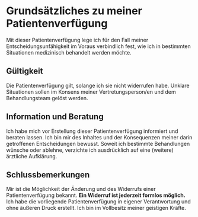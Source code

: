 # Grundsätzliches zu meiner Patientenverfügung

Mit dieser Patientenverfügung lege ich für den Fall meiner Entscheidungsunfähigkeit im Voraus verbindlich fest, wie ich
in bestimmten Situationen medizinisch behandelt werden möchte.

## Gültigkeit

Die Patientenverfügung gilt, solange ich sie nicht widerrufen habe. Unklare Situationen sollen im Konsens meiner
Vertretungsperson/en und dem Behandlungsteam gelöst werden.

## Information und Beratung

Ich habe mich vor Erstellung dieser Patientenverfügung informiert und beraten lassen. Ich bin mir des Inhaltes und der
Konsequenzen meiner darin getroffenen Entscheidungen bewusst. Soweit ich bestimmte Behandlungen wünsche oder ablehne,
verzichte ich ausdrücklich auf eine (weitere) ärztliche Aufklärung.

## Schlussbemerkungen

Mir ist die Möglichkeit der Änderung und des Widerrufs einer Patientenverfügung bekannt. **Ein Widerruf ist jederzeit
formlos möglich.** Ich habe die vorliegende Patientenverfügung in eigener Verantwortung und ohne äußeren Druck erstellt.
Ich bin im Vollbesitz meiner geistigen Kräfte.